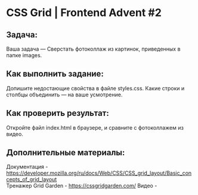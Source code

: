 # CSS Grid | Frontend Advent #2

## Задача:
Ваша задача — Сверстать фотоколлаж из картинок, приведенных в папке images.

## Как выполнить задание:
Допишите недостающие свойства в файле styles.css.
Какие строки и столбцы объединить — на ваше усмотрение.


## Как проверить результат:
Откройте файл index.html в браузере, и сравните с фотоколлажем из видео.

## Дополнительные материалы:
Документация - https://developer.mozilla.org/ru/docs/Web/CSS/CSS_grid_layout/Basic_concepts_of_grid_layout  
Тренажер Grid Garden - https://cssgridgarden.com/
Видео - 
